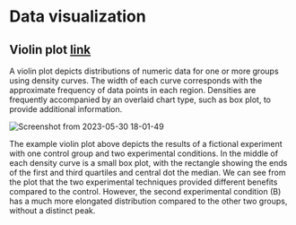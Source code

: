 # Data visualization

## Violin plot [link](https://chartio.com/learn/charts/violin-plot-complete-guide/)
A violin plot depicts distributions of numeric data for one or more groups using density curves. The width of each curve corresponds with the approximate frequency of data points in each region. Densities are frequently accompanied by an overlaid chart type, such as box plot, to provide additional information.

![Screenshot from 2023-05-30 18-01-49](https://github.com/saniazahan/Learning-notes-AI-Data/assets/12523634/2b6982fe-8ca7-4370-bd43-cb845bc03813)


The example violin plot above depicts the results of a fictional experiment with one control group and two experimental conditions. In the middle of each density curve is a small box plot, with the rectangle showing the ends of the first and third quartiles and central dot the median. We can see from the plot that the two experimental techniques provided different benefits compared to the control. However, the second experimental condition (B) has a much more elongated distribution compared to the other two groups, without a distinct peak.



